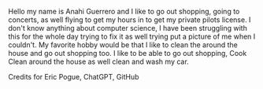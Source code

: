 Hello my name is Anahi Guerrero and I like to go out shopping, going to concerts, as well flying to get my hours in to get my private pilots license. 
I don't know anything about computer science, I have been struggling with this for the whole day trying to fix it as well trying put a picture of me when I couldn't.
My favorite hobby would be that I like to clean the around the house and go out shopping too. I like to be able to go out shopping, Cook Clean around the house as well clean and wash my car.




Credits for Eric Pogue, ChatGPT, GitHub
